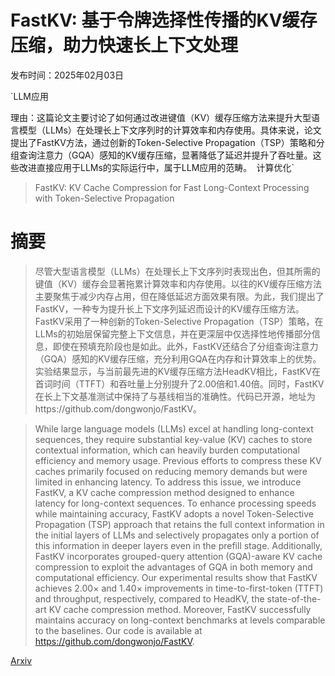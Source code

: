 # FastKV: 基于令牌选择性传播的KV缓存压缩，助力快速长上下文处理

发布时间：2025年02月03日

`LLM应用

理由：这篇论文主要讨论了如何通过改进键值（KV）缓存压缩方法来提升大型语言模型（LLMs）在处理长上下文序列时的计算效率和内存使用。具体来说，论文提出了FastKV方法，通过创新的Token-Selective Propagation（TSP）策略和分组查询注意力（GQA）感知的KV缓存压缩，显著降低了延迟并提升了吞吐量。这些改进直接应用于LLMs的实际运行中，属于LLM应用的范畴。` `计算优化`

> FastKV: KV Cache Compression for Fast Long-Context Processing with Token-Selective Propagation

# 摘要

> 尽管大型语言模型（LLMs）在处理长上下文序列时表现出色，但其所需的键值（KV）缓存会显著拖累计算效率和内存使用。以往的KV缓存压缩方法主要聚焦于减少内存占用，但在降低延迟方面效果有限。为此，我们提出了FastKV，一种专为提升长上下文序列延迟而设计的KV缓存压缩方法。FastKV采用了一种创新的Token-Selective Propagation（TSP）策略，在LLMs的初始层保留完整上下文信息，并在更深层中仅选择性地传播部分信息，即使在预填充阶段也是如此。此外，FastKV还结合了分组查询注意力（GQA）感知的KV缓存压缩，充分利用GQA在内存和计算效率上的优势。实验结果显示，与当前最先进的KV缓存压缩方法HeadKV相比，FastKV在首词时间（TTFT）和吞吐量上分别提升了2.00倍和1.40倍。同时，FastKV在长上下文基准测试中保持了与基线相当的准确性。代码已开源，地址为https://github.com/dongwonjo/FastKV。

> While large language models (LLMs) excel at handling long-context sequences, they require substantial key-value (KV) caches to store contextual information, which can heavily burden computational efficiency and memory usage. Previous efforts to compress these KV caches primarily focused on reducing memory demands but were limited in enhancing latency. To address this issue, we introduce FastKV, a KV cache compression method designed to enhance latency for long-context sequences. To enhance processing speeds while maintaining accuracy, FastKV adopts a novel Token-Selective Propagation (TSP) approach that retains the full context information in the initial layers of LLMs and selectively propagates only a portion of this information in deeper layers even in the prefill stage. Additionally, FastKV incorporates grouped-query attention (GQA)-aware KV cache compression to exploit the advantages of GQA in both memory and computational efficiency. Our experimental results show that FastKV achieves 2.00$\times$ and 1.40$\times$ improvements in time-to-first-token (TTFT) and throughput, respectively, compared to HeadKV, the state-of-the-art KV cache compression method. Moreover, FastKV successfully maintains accuracy on long-context benchmarks at levels comparable to the baselines. Our code is available at https://github.com/dongwonjo/FastKV.

[Arxiv](https://arxiv.org/abs/2502.01068)